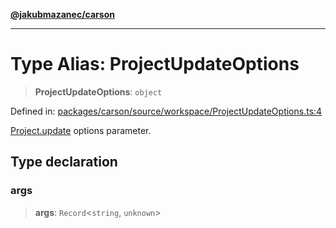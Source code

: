 [**@jakubmazanec/carson**](../README.md)

---

# Type Alias: ProjectUpdateOptions

> **ProjectUpdateOptions**: `object`

Defined in:
[packages/carson/source/workspace/ProjectUpdateOptions.ts:4](https://github.com/jakubmazanec/tools/blob/412167e80a7675933e43d5220a19d05130301e2d/packages/carson/source/workspace/ProjectUpdateOptions.ts#L4)

[Project.update](../classes/Project.md#update) options parameter.

## Type declaration

### args

> **args**: `Record`\<`string`, `unknown`\>
